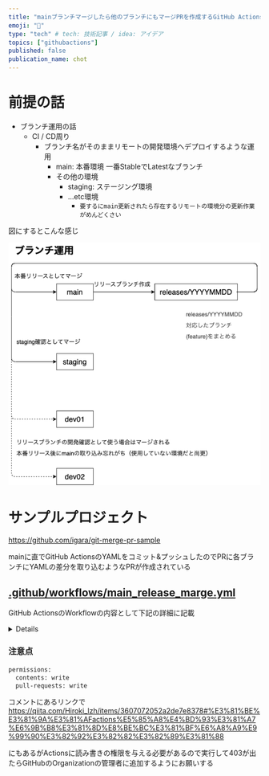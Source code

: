 ```yaml
---
title: "mainブランチマージしたら他のブランチにもマージPRを作成するGitHub Actions"
emoji: "🪾"
type: "tech" # tech: 技術記事 / idea: アイデア
topics: ["githubactions"]
published: false
publication_name: chot
---
```


# 前提の話

- ブランチ運用の話
  - CI / CD周り
    - ブランチ名がそのままリモートの開発環境へデプロイするような運用
      - main: 本番環境 一番StableでLatestなブランチ
      - その他の環境
        - staging: ステージング環境
        - ...etc環境
          - `要するにmain更新されたら存在するリモートの環境分の更新作業がめんどくさい`

図にするとこんな感じ

![ブランチ運用](/images/main_release_marge/branch.drawio.png)

# サンプルプロジェクト

https://github.com/igara/git-merge-pr-sample

mainに直でGitHub ActionsのYAMLをコミット&プッシュしたのでPRに各ブランチにYAMLの差分を取り込むようなPRが作成されている

## [.github/workflows/main_release_marge.yml](https://github.com/igara/git-merge-pr-sample/blob/main/.github/workflows/main_release_marge.yml)

GitHub ActionsのWorkflowの内容として下記の詳細に記載

<details>

```yaml
name: main branch Release Marge
on:
  push:
    branches: [main]
# https://qiita.com/Hiroki_lzh/items/3607072052a2de7e8378#%E3%81%BE%E3%81%9A%E3%81%AFactions%E5%85%A8%E4%BD%93%E3%81%A7%E6%9B%B8%E3%81%8D%E8%BE%BC%E3%81%BF%E6%A8%A9%E9%99%90%E3%82%92%E3%82%82%E3%82%89%E3%81%88
permissions:
  contents: write
  pull-requests: write
env:
  GITHUB_MAIL: 41898282+github-actions[bot]@users.noreply.github.com
  GITHUB_NAME: github-actions[bot]
jobs:
  release-merge-pr:
    runs-on: ubuntu-latest
    env:
      GH_TOKEN: ${{ secrets.GITHUB_TOKEN }}
    steps:
      - uses: actions/checkout@v4
      - name: Create merge PR for dev1
        run: |
          git checkout -b main_to_dev1
          git push --set-upstream origin main_to_dev1
          gh pr create \
            -B dev1 \
            -t "[Release Marge] main -> dev1" \
            -b "mainがリリースされたので.github/workflows/main_release_marge.yml経由にマージのPRが作成されました"
        continue-on-error: true
      - name: Create merge PR for dev2
        run: |
          git checkout -b main_to_dev2
          git push --set-upstream origin main_to_dev2
          gh pr create \
            -B dev2 \
            -t "[Release Marge] main -> dev2" \
            -b "mainがリリースされたので.github/workflows/main_release_marge.yml経由にマージのPRが作成されました"
        continue-on-error: true
```

</details>

### 注意点

```
permissions:
  contents: write
  pull-requests: write
```

コメントにあるリンクで
https://qiita.com/Hiroki_lzh/items/3607072052a2de7e8378#%E3%81%BE%E3%81%9A%E3%81%AFactions%E5%85%A8%E4%BD%93%E3%81%A7%E6%9B%B8%E3%81%8D%E8%BE%BC%E3%81%BF%E6%A8%A9%E9%99%90%E3%82%92%E3%82%82%E3%82%89%E3%81%88

にもあるがActionsに読み書きの権限を与える必要があるので実行して403が出たらGitHubのOrganizationの管理者に追加するようにお願いする
